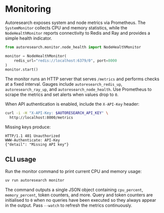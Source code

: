 # Monitoring

Autoresearch exposes system and node metrics via Prometheus. The
`SystemMonitor` collects CPU and memory statistics, while the
`NodeHealthMonitor` reports connectivity to Redis and Ray and provides a
simple health indicator.

```python
from autoresearch.monitor.node_health import NodeHealthMonitor

monitor = NodeHealthMonitor(
    redis_url="redis://localhost:6379/0", port=8000
)
monitor.start()
```

The monitor runs an HTTP server that serves `/metrics` and performs checks
at a fixed interval. Gauges include `autoresearch_redis_up`,
`autoresearch_ray_up`, and `autoresearch_node_health`. Use Prometheus to
scrape the metrics and set alerts when values drop to `0`.

When API authentication is enabled, include the `X-API-Key` header:

```bash
curl -i -H "X-API-Key: $AUTORESEARCH_API_KEY" \
  http://localhost:8000/metrics
```

Missing keys produce:

```http
HTTP/1.1 401 Unauthorized
WWW-Authenticate: API-Key
{"detail": "Missing API key"}
```

## CLI usage

Run the monitor command to print current CPU and memory usage:

```bash
uv run autoresearch monitor
```

The command outputs a single JSON object containing `cpu_percent`,
`memory_percent`, token counters, and more. Query and token counters are
initialised to `0` when no queries have been executed so they always appear
in the output. Pass `--watch` to refresh the metrics continuously.

